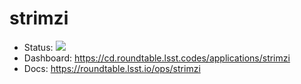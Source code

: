 # strimzi

- Status: ![](https://cd.roundtable.lsst.codes/api/badge?name=strimzi)
- Dashboard: https://cd.roundtable.lsst.codes/applications/strimzi
- Docs: https://roundtable.lsst.io/ops/strimzi
